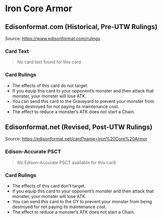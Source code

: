 # Iron Core Armor

## Edisonformat.com (Historical, Pre-UTW Rulings)

Source: https://www.edisonformat.com/rulings

### Card Text

> No card text found for this card.

### Card Rulings

*   The effects of this card do not target.
*   If you equip this card to your opponent’s monster and then attack that monster, your monster will lose ATK.
*   You can send this card to the Graveyard to prevent your monster from being destroyed for not paying its maintenance cost.
*   The effect to reduce a monster’s ATK does not start a Chain.

## Edisonformat.net (Revised, Post-UTW Rulings)

Source: https://edisonformat.net/card?name=Iron%20Core%20Armor

### Edison-Accurate PSCT

> No Edison-Accurate PSCT available for this card.

### Card Rulings

*   The effects of this card don't target.
*   If you equip this card to your opponent’s monster and then attack that monster, your monster will lose ATK.
*   You can send this card to the GY to prevent your monster from being destroyed for not paying its maintenance cost.
*   The effect to reduce a monster’s ATK does not start a Chain.
            